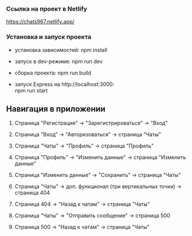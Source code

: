 ### Ссылка на проект в Netlify

https://chats967.netlify.app/

### Установка и запуск проекта

- установка зависимостей:
  npm install

- запуск в dev-режиме:
  npm run dev

- сборка проекта:
  npm run build

- запуск Express на http://localhost:3000:  
  npm run start

## Навигация в приложении

1. Страница "Регистрация" -> "Зарегистрироваться" -> "Вход"

2. Страница "Вход" -> "Авторизоваться" -> страница "Чаты"

3. Страница "Чаты" -> "Профиль" -> страница "Профиль"

4. Страница "Профиль" -> "Изменить данные" -> страница "Изменить данные"

5. Страница "Изменить данные" -> "Сохранить" -> страница "Чаты"

6. Страница "Чаты" -> доп. функционал (три вертикальных точки) -> страница 404

7. Страница 404 -> "Назад к чатам" -> страница "Чаты"

8. Страница "Чаты" -> "Отправить сообщение" -> страница 500

9. Страница 500 -> "Назад к чатам" -> страница "Чаты"
